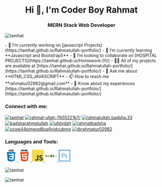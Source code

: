<h1 align="center">Hi 👋, I'm Coder Boy Rahmat</h1> <h3 align="center">MERN Stack Web Developer</h3> <p align="left"> <img src="https://komarev.com/ghpvc/?username=tamhat&label=Profile%20views&color=0e75b6&style=flat" alt="tamhat" /> </p> - 🔭 I’m currently working on [javascript Projects](https://tamhat.github.io/Rahmatullah-portfolio/) - 🌱 I’m currently learning **Javascript and Bootstrap5** - 👯 I’m looking to collaborate on [HOSPITAL PROJECTS](https://tamhat.github.io/Homework-01/) - 👨‍💻 All of my projects are available at [https://tamhat.github.io/Rahmatullah-portfolio/](https://tamhat.github.io/Rahmatullah-portfolio/) - 💬 Ask me about **HTML,CSS,JAVASCRIPT** - 📫 How to reach me **rahmatur02982@gmail.com** - 📄 Know about my experiences [https://tamhat.github.io/Rahmatullah-portfolio/](https://tamhat.github.io/Rahmatullah-portfolio/) <h3 align="left">Connect with me:</h3> <p align="left"> <a href="https://codepen.io/tamhat" target="blank"><img align="center" src="https://raw.githubusercontent.com/rahuldkjain/github-profile-readme-generator/master/src/images/icons/Social/codepen.svg" alt="tamhat" height="30" width="40" /></a> <a href="https://linkedin.com/in/rahmat-ullah-7605221b7/" target="blank"><img align="center" src="https://raw.githubusercontent.com/rahuldkjain/github-profile-readme-generator/master/src/images/icons/Social/linked-in-alt.svg" alt="rahmat-ullah-7605221b7/" height="30" width="40" /></a> <a href="https://fb.com/rahmatullah.badsha.33" target="blank"><img align="center" src="https://raw.githubusercontent.com/rahuldkjain/github-profile-readme-generator/master/src/images/icons/Social/facebook.svg" alt="rahmatullah.badsha.33" height="30" width="40" /></a> <a href="https://instagram.com/badsharahmatullah" target="blank"><img align="center" src="https://raw.githubusercontent.com/rahuldkjain/github-profile-readme-generator/master/src/images/icons/Social/instagram.svg" alt="badsharahmatullah" height="30" width="40" /></a> <a href="https://dribbble.com/ulldvdah" target="blank"><img align="center" src="https://raw.githubusercontent.com/rahuldkjain/github-profile-readme-generator/master/src/images/icons/Social/dribbble.svg" alt="ulldvdah" height="30" width="40" /></a> <a href="https://www.behance.net/rahmatbadsha" target="blank"><img align="center" src="https://raw.githubusercontent.com/rahuldkjain/github-profile-readme-generator/master/src/images/icons/Social/behance.svg" alt="rahmatbadsha" height="30" width="40" /></a> <a href="https://www.youtube.com/c/ucxqj44pmwod8us6yidvubmq" target="blank"><img align="center" src="https://raw.githubusercontent.com/rahuldkjain/github-profile-readme-generator/master/src/images/icons/Social/youtube.svg" alt="ucxqj44pmwod8us6yidvubmq" height="30" width="40" /></a> <a href="https://www.hackerrank.com/@rahmatur02982" target="blank"><img align="center" src="https://raw.githubusercontent.com/rahuldkjain/github-profile-readme-generator/master/src/images/icons/Social/hackerrank.svg" alt="@rahmatur02982" height="30" width="40" /></a> </p> <h3 align="left">Languages and Tools:</h3> <p align="left"> <a href="https://www.w3schools.com/css/" target="_blank"> <img src="https://raw.githubusercontent.com/devicons/devicon/master/icons/css3/css3-original-wordmark.svg" alt="css3" width="40" height="40"/> </a> <a href="https://www.w3.org/html/" target="_blank"> <img src="https://raw.githubusercontent.com/devicons/devicon/master/icons/html5/html5-original-wordmark.svg" alt="html5" width="40" height="40"/> </a> <a href="https://developer.mozilla.org/en-US/docs/Web/JavaScript" target="_blank"> <img src="https://raw.githubusercontent.com/devicons/devicon/master/icons/javascript/javascript-original.svg" alt="javascript" width="40" height="40"/> </a> <a href="https://nodejs.org" target="_blank"> <img src="https://raw.githubusercontent.com/devicons/devicon/master/icons/nodejs/nodejs-original-wordmark.svg" alt="nodejs" width="40" height="40"/> </a> <a href="https://www.photoshop.com/en" target="_blank"> <img src="https://raw.githubusercontent.com/devicons/devicon/master/icons/photoshop/photoshop-line.svg" alt="photoshop" width="40" height="40"/> </a> </p> <p><img align="center" src="https://github-readme-stats.vercel.app/api/top-langs?username=tamhat&show_icons=true&locale=en&layout=compact" alt="tamhat" /></p> <p><img align="center" src="https://github-readme-streak-stats.herokuapp.com/?user=tamhat&" alt="tamhat" /></p>
